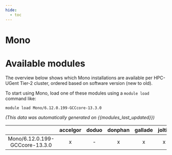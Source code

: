 ```yaml
---
hide:
  - toc
---
```


Mono
====

# Available modules


The overview below shows which Mono installations are available per HPC-UGent Tier-2 cluster, ordered based on software version (new to old).

To start using Mono, load one of these modules using a `module load` command like:

```shell
module load Mono/6.12.0.199-GCCcore-13.3.0
```

*(This data was automatically generated on {{modules_last_updated}})*

| |accelgor|doduo|donphan|gallade|joltik|litleo|shinx|
| :---: | :---: | :---: | :---: | :---: | :---: | :---: | :---: |
|Mono/6.12.0.199-GCCcore-13.3.0|x|-|x|x|x|x|x|
